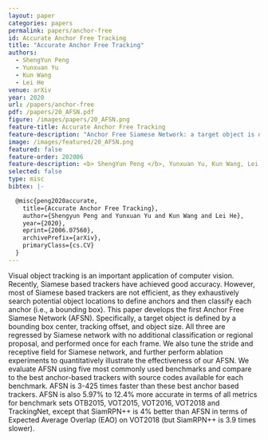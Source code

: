 ```yaml
---
layout: paper
categories: papers
permalink: papers/anchor-free
id: Accurate Anchor Free Tracking
title: "Accurate Anchor Free Tracking"
authors:
  - ShengYun Peng
  - Yunxuan Yu
  - Kun Wang
  - Lei He
venue: arXiv 
year: 2020
url: /papers/anchor-free
pdf: /papers/20_AFSN.pdf
figure: /images/papers/20_AFSN.png
feature-title: Accurate Anchor Free Tracking
feature-description: "Anchor Free Siamese Network: a target object is defined by a bounding box center, tracking offset, and object size"
image: /images/featured/20_AFSN.png
featured: false
feature-order: 202006
feature-description: <b> ShengYun Peng </b>, Yunxuan Yu, Kun Wang, Lei He
selected: false
type: misc
bibtex: |-

  @misc{peng2020accurate,
    title={Accurate Anchor Free Tracking},
    author={Shengyun Peng and Yunxuan Yu and Kun Wang and Lei He},
    year={2020},
    eprint={2006.07560},
    archivePrefix={arXiv},
    primaryClass={cs.CV}
  }
---
```


Visual object tracking is an important application of computer vision. Recently, Siamese based trackers 
have achieved good accuracy. However, most of Siamese based trackers are not efficient, as they exhaustively
search potential object locations to define anchors and then classify each anchor (i.e., a bounding box). 
This paper develops the first Anchor Free Siamese Network (AFSN). Specifically, a target object is defined by 
a bounding box center, tracking offset, and object size. All three are regressed by Siamese network with no 
additional classification or regional proposal, and performed once for each frame. We also tune the stride and 
receptive field for Siamese network, and further perform ablation experiments to quantitatively illustrate the 
effectiveness of our AFSN. We evaluate AFSN using five most commonly used benchmarks and compare to the 
best anchor-based trackers with source codes available for each benchmark. AFSN is 3-425 times faster than 
these best anchor based trackers. AFSN is also 5.97% to 12.4% more accurate in terms of all metrics for benchmark 
sets OTB2015, VOT2015, VOT2016, VOT2018 and TrackingNet, except that SiamRPN++ is 4% better than AFSN in terms of 
Expected Average Overlap (EAO) on VOT2018 (but SiamRPN++ is 3.9 times slower).
